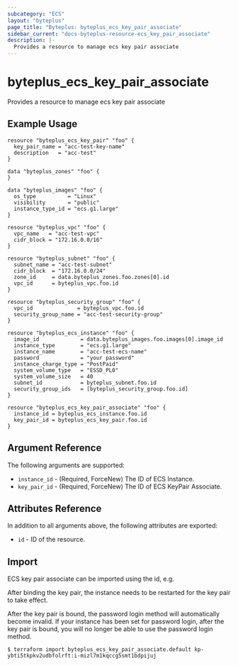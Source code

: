 ```yaml
---
subcategory: "ECS"
layout: "byteplus"
page_title: "Byteplus: byteplus_ecs_key_pair_associate"
sidebar_current: "docs-byteplus-resource-ecs_key_pair_associate"
description: |-
  Provides a resource to manage ecs key pair associate
---
```

# byteplus_ecs_key_pair_associate
Provides a resource to manage ecs key pair associate
## Example Usage
```hcl
resource "byteplus_ecs_key_pair" "foo" {
  key_pair_name = "acc-test-key-name"
  description   = "acc-test"
}

data "byteplus_zones" "foo" {
}

data "byteplus_images" "foo" {
  os_type          = "Linux"
  visibility       = "public"
  instance_type_id = "ecs.g1.large"
}

resource "byteplus_vpc" "foo" {
  vpc_name   = "acc-test-vpc"
  cidr_block = "172.16.0.0/16"
}

resource "byteplus_subnet" "foo" {
  subnet_name = "acc-test-subnet"
  cidr_block  = "172.16.0.0/24"
  zone_id     = data.byteplus_zones.foo.zones[0].id
  vpc_id      = byteplus_vpc.foo.id
}

resource "byteplus_security_group" "foo" {
  vpc_id              = byteplus_vpc.foo.id
  security_group_name = "acc-test-security-group"
}

resource "byteplus_ecs_instance" "foo" {
  image_id             = data.byteplus_images.foo.images[0].image_id
  instance_type        = "ecs.g1.large"
  instance_name        = "acc-test-ecs-name"
  password             = "your password"
  instance_charge_type = "PostPaid"
  system_volume_type   = "ESSD_PL0"
  system_volume_size   = 40
  subnet_id            = byteplus_subnet.foo.id
  security_group_ids   = [byteplus_security_group.foo.id]
}

resource "byteplus_ecs_key_pair_associate" "foo" {
  instance_id = byteplus_ecs_instance.foo.id
  key_pair_id = byteplus_ecs_key_pair.foo.id
}
```
## Argument Reference
The following arguments are supported:
* `instance_id` - (Required, ForceNew) The ID of ECS Instance.
* `key_pair_id` - (Required, ForceNew) The ID of ECS KeyPair Associate.

## Attributes Reference
In addition to all arguments above, the following attributes are exported:
* `id` - ID of the resource.



## Import
ECS key pair associate can be imported using the id, e.g.

After binding the key pair, the instance needs to be restarted for the key pair to take effect.

After the key pair is bound, the password login method will automatically become invalid. If your instance has been set for password login, after the key pair is bound, you will no longer be able to use the password login method.

```
$ terraform import byteplus_ecs_key_pair_associate.default kp-ybti5tkpkv2udbfolrft:i-mizl7m1kqccg5smt1bdpijuj
```

